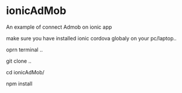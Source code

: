 # ionicAdMob
An example of connect Admob on ionic app 

make sure you have installed ionic cordova globaly on your pc/laptop..

oprn terminal ..

git clone ..

cd ionicAdMob/

npm install
